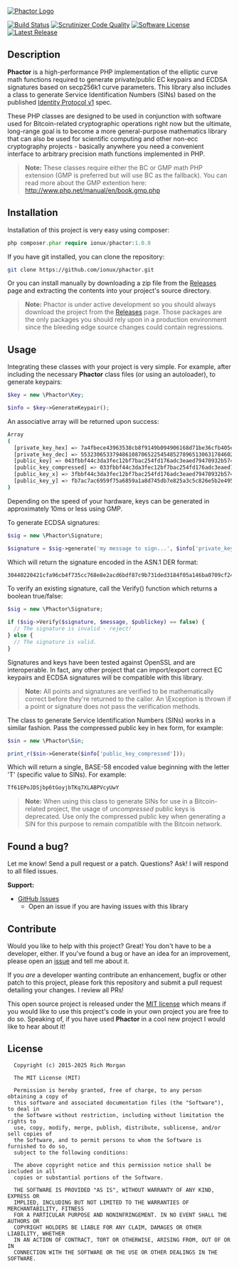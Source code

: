 [![Phactor Logo](https://raw.githubusercontent.com/ionux/phactor/master/phactor_logo.png)](https://github.com/ionux/phactor)

[![Build Status](https://travis-ci.org/ionux/phactor.svg?branch=master)](https://travis-ci.org/ionux/phactor) [![Scrutinizer Code Quality](https://scrutinizer-ci.com/g/ionux/phactor/badges/quality-score.png?b=master)](https://scrutinizer-ci.com/g/ionux/phactor/?branch=master) [![Software License](https://img.shields.io/badge/license-MIT-orange.svg?style=flat)](LICENSE.md) [![Latest Release](https://img.shields.io/github/release/ionux/phactor.svg)](https://github.com/ionux/phactor/releases/latest)

## Description

**Phactor** is a high-performance PHP implementation of the elliptic curve math functions required to generate private/public EC keypairs and ECDSA signatures based on secp256k1 curve parameters. This library also includes a class to generate Service Identification Numbers (SINs) based on the published [Identity Protocol v1](https://en.bitcoin.it/wiki/Identity_protocol_v1) spec.

These PHP classes are designed to be used in conjunction with software used for Bitcoin-related cryptographic operations right now but the ultimate, long-range goal is to become a more general-purpose mathematics library that can also be used for scientific computing and other non-ecc cryptography projects - basically anywhere you need a convenient interface to arbitrary precision math functions implemented in PHP.

> **Note:** These classes require either the BC or GMP math PHP extension (GMP is preferred but will use BC as the fallback).  You can read more about the GMP extention here: http://www.php.net/manual/en/book.gmp.php

## Installation

Installation of this project is very easy using composer:

```php
php composer.phar require ionux/phactor:1.0.8
```

If you have git installed, you can clone the repository:

```sh
git clone https://github.com/ionux/phactor.git
```

Or you can install manually by downloading a zip file from the [Releases](https://github.com/ionux/phactor/releases) page and extracting the contents into your project's source directory.

> **Note:** Phactor is under active development so you should always download the project from the [Releases](https://github.com/ionux/phactor/releases) page.  Those packages are the only packages you should rely upon in a production environment since the bleeding edge source changes could contain regressions.


## Usage

Integrating these classes with your project is very simple.  For example, after including the necessary **Phactor** class files (or using an autoloader), to generate keypairs:

```php
$key = new \Phactor\Key;

$info = $key->GenerateKeypair();
```

An associative array will be returned upon success:

```sh
Array
(
  [private_key_hex] => 7a4fbece43963538cb8f9149b094906168d71be36cfb405e6930fddb42da2c7d
  [private_key_dec] => 55323065337948610870652254548527896513063178460294714145329611159...
  [public_key] => 043fbbf44c3da3fec12bf7bac254fd176adc3eaed79470932b574d8d60728eb206fb7a...
  [public_key_compressed] => 033fbbf44c3da3fec12bf7bac254fd176adc3eaed79470932b574d8d607...
  [public_key_x] => 3fbbf44c3da3fec12bf7bac254fd176adc3eaed79470932b574d8d60728eb206
  [public_key_y] => fb7ac7ac6959f75a6859a1a8d745db7e825a3c5c826e5b2e4950892b35772313
)
```

Depending on the speed of your hardware, keys can be generated in approximately 10ms or less using GMP.

To generate ECDSA signatures:

```php
$sig = new \Phactor\Signature;

$signature = $sig->generate('my message to sign...', $info['private_key_hex']);
```

Which will return the signature encoded in the ASN.1 DER format:

```sh
30440220421cfa96cb4f735cc768e8e2acd6bdf87c9b731ded3184f05a146ba0709cf24802204a21831926b14...
```

To verify an existing signature, call the Verify() function which returns a boolean true/false:

```php
$sig = new \Phactor\Signature;

if ($sig->Verify($signature, $message, $publickey) == false) {
  // The signature is invalid - reject!
} else {
  // The signature is valid.
}
```

Signatures and keys have been tested against OpenSSL and are interoperable.  In fact, any other project that can import/export correct EC keypairs and ECDSA signatures will be compatible with this library.

> **Note:** All points and signatures are verified to be mathematically correct before they're returned to the caller.  An \Exception is thrown if a point or signature does not pass the verification methods.

The class to generate Service Identification Numbers (SINs) works in a similar fashion. Pass the compressed public key in hex form, for example:

```php
$sin = new \Phactor\Sin;

print_r($sin->Generate($info['public_key_compressed']));
```

Which will return a single, BASE-58 encoded value beginning with the letter 'T' (specific value to SINs).  For example:

```sh
Tf61EPoJDSjbp6tGoyjbTKq7XLABPVcyUwY
```

> **Note:** When using this class to generate SINs for use in a Bitcoin-related project, the usage of *uncompressed* public keys is deprecated.  Use only the compressed public key when generating a SIN for this purpose to remain compatible with the Bitcoin network.

## Found a bug?

Let me know! Send a pull request or a patch. Questions? Ask! I will respond to all filed issues.

**Support:**

* [GitHub Issues](https://github.com/ionux/phactor/issues)
  * Open an issue if you are having issues with this library

## Contribute

Would you like to help with this project?  Great!  You don't have to be a developer, either.  If you've found a bug or have an idea for an improvement, please open an [issue](https://github.com/ionux/phactor/issues) and tell me about it.

If you *are* a developer wanting contribute an enhancement, bugfix or other patch to this project, please fork this repository and submit a pull request detailing your changes. I review all PRs!

This open source project is released under the [MIT license](http://opensource.org/licenses/MIT) which means if you would like to use this project's code in your own project you are free to do so.  Speaking of, if you have used **Phactor** in a cool new project I would like to hear about it!

## License

```
  Copyright (c) 2015-2025 Rich Morgan

  The MIT License (MIT)

  Permission is hereby granted, free of charge, to any person obtaining a copy of
  this software and associated documentation files (the "Software"), to deal in
  the Software without restriction, including without limitation the rights to
  use, copy, modify, merge, publish, distribute, sublicense, and/or sell copies of
  the Software, and to permit persons to whom the Software is furnished to do so,
  subject to the following conditions:

  The above copyright notice and this permission notice shall be included in all
  copies or substantial portions of the Software.

  THE SOFTWARE IS PROVIDED "AS IS", WITHOUT WARRANTY OF ANY KIND, EXPRESS OR
  IMPLIED, INCLUDING BUT NOT LIMITED TO THE WARRANTIES OF MERCHANTABILITY, FITNESS
  FOR A PARTICULAR PURPOSE AND NONINFRINGEMENT. IN NO EVENT SHALL THE AUTHORS OR
  COPYRIGHT HOLDERS BE LIABLE FOR ANY CLAIM, DAMAGES OR OTHER LIABILITY, WHETHER
  IN AN ACTION OF CONTRACT, TORT OR OTHERWISE, ARISING FROM, OUT OF OR IN
  CONNECTION WITH THE SOFTWARE OR THE USE OR OTHER DEALINGS IN THE SOFTWARE.
```
